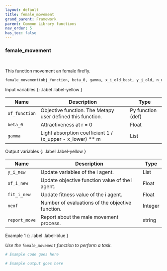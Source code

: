```yaml
---
layout: default
title: female_movement
grand_parent: Framework
parent: Common Library functions
nav_order: 5
has_toc: false
---
```


<h3>female_movement</h3>

<br>

<p align = "justify">
    This function movement an female firefly.
</p>

```python
female_movement(obj_function, beta_0, gamma, x_i_old_best, y_j_old, n_dimensions, x_lower, x_upper, none_variable=None)
```

Input variables
{: .label .label-yellow }

<table style = "width:100%">
    <thead>
      <tr>
        <th>Name</th>
        <th>Description</th>
        <th>Type</th>
      </tr>
    </thead>
    <tr>
        <td><code>of_function</code></td>
        <td>Objective function. The Metapy user defined this function.</td>
        <td>Py function (def)</td>
    </tr>
    <tr>
        <td><code>beta_0</code></td>
        <td>Attractiveness at r = 0</td>
        <td>Float</td>
    </tr>
    <tr>
        <td><code>gamma</code></td>
        <td>Light absorption coefficient  1 / (x_upper - x_lower) ** m</td>
        <td>List</td>
    </tr>
</table>

Output variables
{: .label .label-yellow }

<table style = "width:100%">
    <thead>
      <tr>
        <th>Name</th>
        <th>Description</th>
        <th>Type</th>
      </tr>
    </thead>
    <tr>
        <td><code>y_i_new</code></td>
        <td>Update variables of the i agent.</td>
        <td>List</td>
    </tr>
    <tr>
        <td><code>of_i_new</code></td>
        <td>Update objective function value of the i agent.</td>
        <td>Float</td>
    </tr>
    <tr>
        <td><code>fit_i_new</code></td>
        <td>Update fitness value of the i agent.</td>
        <td>Float</td>
    </tr>
    <tr>
        <td><code>neof</code></td>
        <td>Number of evaluations of the objective function.</td>
        <td>Integer</td>
    </tr>
    <tr>
        <td><code>report_move</code></td>
        <td>Report about the male movement process.</td>
        <td>string</td>
    </tr>
</table>

Example 1
{: .label .label-blue }

<p align = "justify">
    <i>
        Use the <code>female_movement</code> function to perform a task.
    </i>
</p>

```python
# Example code goes here
```

```bash
# Example output goes here
```

